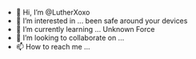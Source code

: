 - 👋 Hi, I’m @LutherXoxo
- 👀 I’m interested in ... been safe around your devices
- 🌱 I’m currently learning ... Unknown Force
- 💞️ I’m looking to collaborate on ...
- 📫 How to reach me ...

<!---
LutherXoxo/LutherXoxo is a ✨ special ✨ repository because its `README.md` (this file) appears on your GitHub profile.
You can click the Preview link to take a look at your changes.
--->
